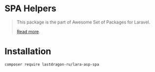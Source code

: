 # SPA Helpers

> This package is the part of Awesome Set of Packages for Laravel.
>
> [Read more](https://github.com/LastDragon-ru/lara-asp).


# Installation

```shell
composer require lastdragon-ru/lara-asp-spa
```
